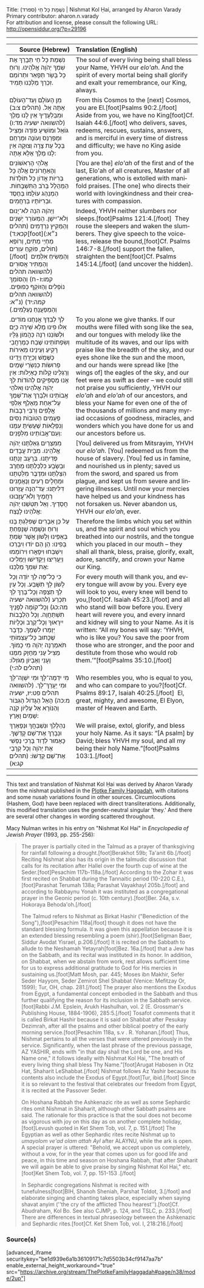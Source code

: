 <html>
<head></head>
<body>
Title: נִשְׁמַת כָּל חַי (ספרד)‏ | Nishmat Kol Ḥai, arranged by Aharon Varady<br />
Primary contributor: aharon.n.varady<br />
For attribution and license, please consult the following URL: <a href="http://opensiddur.org/?p=29196">http://opensiddur.org/?p=29196</a>
<p />
<hr />

<table style="margin-left: auto;margin-right: auto;" class="draggable">
<thead><tr><th id="x" style="text-align: right;">Source (Hebrew)</th><th style="text-align: left;">Translation (English)</th></tr></thead>
<tbody>
<tr><td style="vertical-align:top;">
<div class="liturgy" lang="he">
נִשְׁמַת כָּל חַי 
תְּבָרֵךְ אֶת שִׁמְךָ יְהֹוָה אֱלֹהֵינוּ.
וְרוּחַ כָּל בָּשָׂר 
תְּפָאֵר וּתְרוֹמֵם זִכְרְךָ 
מַלְכֵּנוּ תָּמִיד. 
</span></div></td>
 
<td style="vertical-align:top;">
<div class="english" lang="en">
The soul of every living being 
shall bless your Name, YHVH our <em>elo'ah</em>. 
And the spirit of every mortal being
shall glorify and exalt your remembrance, 
our King, always. 
</div></td></tr>


<tr><td style="vertical-align:top;">
<div class="liturgy" lang="he">
מִן הָעוֹלָם וְעַד־הָעוֹלָם אַתָּה אֵל. <span class="citation">(תהלים צ:ב)</span>
וּמִבַּלְעָדֶיךָ אֵין לָנוּ מֶלֶךְ <span class="citation">(להשוואה ישעיה מד:ו)</span>
גּוֹאֵל וּמוֹשִׁיעַ פּוֹדֶה וּמַצִּיל 
וּמְפַרְנֵס וְעוֹנֶה וּמְרַחֵם 
בְּכָל עֵת צָרָה וְצוּקָה 
אֵין לָנוּ מֶלֶךְ אֶלָּא אָתָּה: 
</span></div></td>
 
<td style="vertical-align:top;">
<div class="english" lang="en">
From this Cosmos to the [next] Cosmos, you are El.[foot]Psalms 90:2.[/foot] 
Aside from you, we have no King[foot]Cf. Isaiah 44:6.[/foot] 
who delivers, saves, redeems, rescues, 
sustains, answers, and is merciful 
in every time of distress and difficulty; 
we have no King aside from you. 
</div></td></tr>


<tr><td style="vertical-align:top;">
<div class="liturgy" lang="he">
אֱלֹהֵי הָרִאשׁוֹנִים וְהָאַחֲרוֹנִים 
אֱלֹהַּ כָּל בְּרִיוֹת 
אֲדוֹן כָּל תּוֹלָדוֹת 
הַמְּהֻלָל בְּרֹב הַתִּשְׁבָּחוֹת. 
הַמְנַהֵג עוֹלָמוֹ בְּחֶסֶד 
וּבְרִיּוֹתָיו בְּרַחֲמִים. 
</span></div></td>
 
<td style="vertical-align:top;">
<div class="english" lang="en">
[You are the] <em>elo'ah</em> of the first and of the last, 
Elo'ah of all creatures, 
Master of all generations, 
who is extolled with manifold praises. 
[The one] who directs their world with lovingkindness 
and their creatures with compassion. 
</div></td></tr>


<tr><td style="vertical-align:top;">
<div class="liturgy" lang="he">
וַיְהֹוָה הִנֵה לֹא־יָנוּם וְלֹא־יִישָׁן.
הַמְּעוֹרֵר יְשֵׁנִים וְהַמֵּקִיץ נִרְדָּמִים <span class="citation">(תהלים קכא:ד)</span>[foot](נ״א: מְחַיֵי מֵתִים, וְרוֹפֵא חוֹלִים, פּוֹקֵֽחַ עִוְרִים)[/foot]&nbsp;
וְהַמֵּשִׂיחַ אִלְּמִים 
וְהַמַּתִּיר אֲסוּרִים <span class="citation">(להשוואה תהלים קמו:ז-ח)</span>
וְהַסּוֹמֵךְ נוֹפְלִים 
וְהַזּוֹקֵף כְּפוּפִים. <span class="citation">(להשוואה תהלים קמה:יד)</span>
(נ״א: וְהַמְפַעֲנֵֽחַ נֶעְלָמִים.)
</span></div></td>
 
<td style="vertical-align:top;">
<div class="english" lang="en">
Indeed, YHVH neither slumbers nor sleeps.[foot]Psalms 121:4.[/foot]&nbsp; 
They rouse the sleepers and waken the slumberers. 
They give speech to the voiceless, 
release the bound,[foot]Cf. Psalms 146:7-8.[/foot] 
support the fallen, 
straighten the bent[foot]Cf. Psalms 145:14.[/foot] 
(and uncover the hidden).
</div></td></tr>


<tr><td style="vertical-align:top;">
<div class="liturgy" lang="he">
לְךָ לְבַדְּךָ אֲנַחְנוּ מוֹדִים. 
אִלּוּ פִינוּ מָלֵא שִׁירָה כַּיָּם 
וּלְשׁוֹנֵנוּ רִנָּה כַּהֲמוֹן גַּלָּיו 
וְשִׂפְתוֹתֵינוּ שֶׁבַח כְּמֶרְחֲבֵי רָקִיעַ 
וְעֵינֵינוּ מְאִירוֹת כַּשֶּׁמֶשׁ וְכַיָּרֵחַ 
וְיָדֵינוּ פְרוּשׂוֹת כְּנִשְׂרֵי שָׁמַיִם 
וְרַגְלֵינוּ קַלּוֹת כָּאַיָּלוֹת: 
אֵין אָנוּ מַסְפִּיקִים לְהוֹדוֹת לְךָ 
יְהֹוָה אֱלֹהֵינוּ וֵאלֹהֵי אֲבוֹתֵינוּ
וּלְבָרֵךְ אֶת־שְׁמֶךָ עַל־אַחַת
מֵאֶלֶף אַלְפֵי אֲלָפִים 
וְרִבֵּי רְבָבוֹת פְּעָמִים 
הַטּוֹבוֹת נִסִּים וְנִפְלָאוֹת 
שֶׁעָשִׂיתָ עִמָּנוּ 
וְעִם־אֲבוֹתֵינוּ מִלְּפָנִים: 
</span></div></td>
 
<td style="vertical-align:top;">
<div class="english" lang="en">
To you alone we give thanks. 
If our mouths were filled with song like the sea, 
and our tongues with melody like the multitude of its waves, 
and our lips with praise like the breadth of the sky, 
and our eyes shone like the sun and the moon, 
and our hands were spread like [the wings of] the eagles of the sky, 
and our feet were as swift as deer – 
we could still not praise you sufficiently, 
YHVH our <em>elo'ah</em> and <em>elo'ah</em> of our ancestors, 
and bless your Name for even one 
of the of the thousands of millions 
and many myriad occasions 
of goodness, miracles, and wonders 
which you have done for us 
and our ancestors before us. 
</div></td></tr>


<tr><td style="vertical-align:top;">
<div class="liturgy" lang="he">
מִמִּצְרַיִם גְּאַלְתָּנוּ יְהֹוָה אֱלֹהֵינוּ.
מִבֵּית עֲבָדִים פְּדִיתָנוּ. 
בְּרָעָב זַנְתָּנוּ 
וּבְשָׂבָע כִּלְכַּלְתָּנוּ 
מֵחֶרֶב הִצַּלְתָּנוּ 
וּמִדֶּבֶר מִלַּטְתָּנוּ 
וּמֵחָלָיִם רָעִים וְנֶאֱמָנִים דִּלִּיתָנוּ: 
עַד־הֵנָּה עֲזָרוּנוּ רַחֲמֶיךָ 
וְלֹא־עֲזָבוּנוּ חֲסָדֶיךָ. 
וְאַל תִּטְּשֵׁנוּ יְהֹוָה אֱלֹהֵינוּ לָנֶצַח:
</span></div></td>
 
<td style="vertical-align:top;">
<div class="english" lang="en">
[You] delivered us from Mitsrayim, YHVH our <em>elo'ah</em>. 
[You] redeemed us from the house of slavery. 
[You] fed us in famine, 
and nourished us in plenty; 
saved us from the sword, 
and spared us from plague, 
and kept us from severe and lingering illnesses. 
Until now your mercies have helped us 
and your kindness has not forsaken us. 
Never abandon us, YHVH our <em>elo'ah</em>, ever. 
</div></td></tr>


<tr><td style="vertical-align:top;">
<div class="liturgy" lang="he">
עַל כֵּן אֵבָרִים שֶׁפִּלַּגְתָּ בָּנוּ 
וְרוּחַ וּנְשָׁמָה שֶׁנָּפַחְתָּ בְּאַפֵּינוּ 
וְלָשׁוֹן אֲשֶׁר שַׂמְתָּ בְּפִינוּ: 
הֵן הֵם יוֹדוּ וִיבָרְכוּ 
וִישַׁבְּחוּ וִיפָאֲרוּ וִירוֹמְמוּ וְיַעֲרִיצוּ וְיַקְדִּישׁוּ 
וְיַמְלִיכוּ אֶת שִׁמְךָ מַלְכֵּנוּ: 
 </span></div></td>
 
<td style="vertical-align:top;">
<div class="english" lang="en">
Therefore the limbs which you set within us, 
and the spirit and soul which you breathed into our nostrils, 
and the tongue which you placed in our mouth – 
they shall all thank, bless, 
praise, glorify, exalt, adore, sanctify, 
and crown your Name our King. 
</div></td></tr>


<tr><td style="vertical-align:top;">
<div class="liturgy" lang="he">
כִּי כָל־פֶּה לְךָ יוֹדֶה 
וְכָל לָשׁוֹן לְךָ תִשָּׁבַע. 
וְכָל עַיִן לְךָ תְצַפֶּה 
וְכָל־בֶּרֶךְ לְךָ תִכְרַע <span class="citation">(להשוואה ישעיה מה:כג)</span>
וְכָל־קוֹמָה לְפָנֶיךָ תִשְׁתַּחֲוֶה. 
וְכָל הַלְבָבוֹת יִירָאוּךָ 
וְכָל־קֶרֶב וּכְלָיוֹת יְזַמְּרוּ לִשְׁמֶךָ. 
כַּדָּבָר שֶׁכָּתוּב כָּל־עַצְמוֹתַי תֹּאמַרְנָה 
יְהֹוָה מִי כָמוֹךָ.
מַצִּיל עָנִי מֵחָזָק מִמֶּנוּ 
וְעָנִי וְאֶבְיוֹן מִגֹּזְלוֹ: <span class="citation">(תהלים לה:י)</span>
</span></div></td>
 
<td style="vertical-align:top;">
<div class="english" lang="en">
For every mouth will thank you, 
and every tongue will avow by you. 
Every eye will look to you, 
every knee will bend to you,[foot]Cf. Isaiah 45:23.[/foot] 
and all who stand will bow before you. 
Every heart will revere you, 
and every innard and kidney will sing to your Name. 
As it is written: “All my bones will say: 
‘YHVH, who is like you? 
You save the poor from those who are stronger, 
and the poor and destitute from those who would rob them.’”[foot]Psalms 35:10.[/foot]  
</div></td></tr>


<tr><td style="vertical-align:top;">
<div class="liturgy" lang="he">
מִי יִדְמֶה־לָּךְ 
וּמִי יִשְׁוֶה־לָּךְ 
וּמִי יַעֲרָךְ־לָךְ. <span class="citation">(להשוואה תהלים פט:יז, ישעיה מ:כה)</span>
הָאֵל הַגָּדוֹל הַגִּבּוֹר וְהַנּוֹרָא 
אֵל עֶלְיוֹן קֹנֵה שָׁמַיִם וָאָרֶץ: 
</span></div></td>
 
<td style="vertical-align:top;">
<div class="english" lang="en">
Who resembles you, 
who is equal to you, 
and who can compare to you?[foot]Cf. Psalms 89:17, Isaiah 40:25.[/foot]&nbsp; 
El, great, mighty, and awesome, 
El Elyon, master of Heaven and Earth. 
</div></td></tr>


<tr><td style="vertical-align:top;">
<div class="liturgy" lang="he">
נְהַלֶּלְךָ וּנְשַׁבֵּחֲךָ וּנְפָאֶרְךָ וּנְבָרֵךְ אֶת־שֵׁם קָדְשֶׁךָ. 
כָּאָמוּר לְדָוִד 
בָּרְכִי נַפְשִׁי אֶת יְהֹוָה
 וְכָל קְרָבַי אֶת־שֵׁם קָדְשׁוֹ: <span class="citation">(תהלים קג:א)</span>
</span></div></td>
 
<td style="vertical-align:top;">
<div class="english" lang="en">
We will praise, extol, glorify, and bless your holy Name. 
As it says: “[A psalm] by David; 
bless YHVH my soul, 
and all my being their holy Name.”[foot]Psalms 103:1.[/foot]
</div></td></tr>
</tbody></table>

<hr />

This text and translation of Nishmat Kol Ḥai was derived by Aharon Varady from the nishmat published in the <a href="https://opensiddur.org/compilations/festival-guides-and-haggadot/passover-seder/the-plotke-family-haggadah/">Plotke Family Haggadah</a>, with citations and some nusaḥ variations found in other sources. Circumlocutions (Hashem, God) have been replaced with direct transliterations. Additionally, this modified translation uses the gender-neutral singular 'they.' And there are several other changes in wording scattered throughout.

Macy Nulman writes in his entry on "Nishmat Kol Hai" in <em>Encyclopedia of Jewish Prayer</em> (1993, pp. 255-256):

<blockquote>
The prayer is partially cited in the Talmud as a prayer of thanksgiving for rainfall following a drought.[foot]Berakhot 59b; Ta'anit 6b.[/foot] Reciting Nishmat also has its origin in the talmudic discussion that calls for its recitation after Hallel over the fourth cup of wine at the Seder.[foot]Pesachim 117b-118a.[/foot] According to the Zohar it was first recited on Shabbat during the Tannaitic period (10-220 C.E.),[foot]Parashat Terumah 138a; Parashat Vayakhayl 205b.[/foot] and according to Rabbaynu Yonah it was instituted as a congregational prayer in the Geonic period (c. 10th century).[foot]Ber. 24a, s.v. Hokoraya Behoda'oh.[/foot]

The Talmud refers to Nishmat as Birkat Hashir ("Benediction of the Song"),[foot]Pesachim 118a[/foot] though it does not have the standard blessing formula. It was given this appellation because it is an extended blessing resembling a poem (shir).[foot]Seligman Baer, Siddur Avodat Yisrael, p.206.[/foot] It is recited on the Sabbath to allude to the Neshamah Yetayrah[foot]Bez. 16a.[/foot] that a Jew has on the Sabbath, and its recital was instituted in its honor. In addition, on Shabbat, when we abstain from work, rest allows sufficient time for us to express additional gratitude to God for His mercies in sustaining us.[foot]Matt Mosh, par. 445; Moses ibn Makhir, Sefer Seder Hayyom, Seder Zemirot Shel Shabbat (Venice: Mefitzay Or, 1599); Tur, OH, chap. 281.[/foot] The prayer also mentions the Exodus from Egypt, a fundamental concept embodied in the Sabbath and thus further qualifying the reason for its inclusion in the Sabbath service.[foot]Rabbi J.M. Epslein, Arukh Hashulhan, vol. 2 (E. Grossman's Publishing House, 1884-1906), 285:5.[/foot] Tosafot comments that it is called Birkat Hashir because it is said on Shabbat after Pesukay Dezimrah, after all the psalms and other biblical poetry of the early morning service.[foot]Pesachim 118a, s.v . R. Yohanan.[/foot] Thus, Nishmat pertains to all the verses that were uttered previously in the service. Significantly, when the last phrase of the previous passage, AZ YASHIR, ends with "in that day shall the Lord be one, and His Name one," it follows ideally with Nishmat Kol Hai, "The breath of every living thing shall bless Thy Name."[foot]Arugat Habosen in Otz Hat, Shaharit LeShabbat.[/foot] Nishmat follows Az Yashir because its contents also include the Exodus of Egypt.[foot]Tur, ibid.[/foot] Since it is so relevant to the festival that celebrates our freedom from Egypt, it is recited at the Passover Seder.

On Hoshana Rabbah the Ashkenazic rite as well as some Sephardic rites omit Nishmat in Shaharit, although other Sabbath psalms are said. The rationale for this practice is that the soul does not become as vigorous with joy on this day as on another complete holiday,[foot]Levush quoted in Ket Shem Tob, vol. 7, p. 151.[/foot] The Egyptian as well as other Sephardic rites recite Nishmat up to <em>umayolom ve'ad olam attah Ayl</em> after ALAYNU, while the ark is open. A special prayer is uttered: "Behold, we accept upon us completely, without a vow, for in the year that comes upon us for good life and peace, in this time and season on Hoshana Rabbah, that after Shaharit we will again be able to give praise by singing Nishmat Kol Hai," etc.[foot]Ket Shem Tob, vol. 7, pp. 151-153 .[/foot]

In Sephardic congregations Nishmat is recited with tunefulness[foot]BIH, Shanoh Sheniah, Parshat Toldot, 3.[/foot] and elaborate singing and chanting takes place, especially when saying shavat anyim (''the cry of the afflicted Thou hearest'').[foot]Cf. Abudraham, Kol Bo. See also CJMP, p. 124, and TSLC, p. 233.[/foot] There are differences in textual phraseology between the Ashkenazic and Sephardic rites.[foot]Cf. Ket Shem Tob, vol. I, 218:216.[/foot]
</blockquote>

<h3>Source(s)</h3>

[advanced_iframe securitykey="be1d939e6a1b36109171c7d5503b34cf9147aa7b" enable_external_height_workaround="true" src="https://archive.org/stream/ThePlotkeFamilyHaggadah#page/n38/mode/2up"]
</body>
</html>
